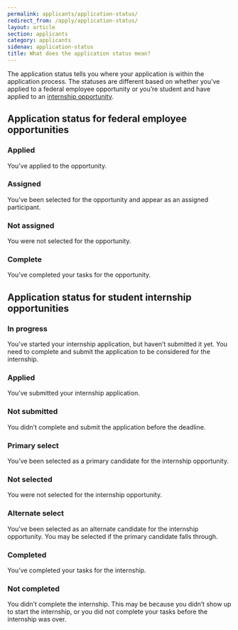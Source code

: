 ```yaml
---
permalink: applicants/application-status/
redirect_from: /apply/application-status/
layout: article
section: applicants
category: applicants
sidenav: application-status
title: What does the application status mean?
---
```


The application status tells you where your application is within the application process. The statuses are different based on whether you’ve applied to a federal employee opportunity or you’re student and have applied to an [internship opportunity](#application-status-for-student-internship-opportunities).

## Application status for federal employee opportunities

### Applied

You've applied to the opportunity.

### Assigned

You’ve been selected for the opportunity and appear as an assigned participant.

### Not assigned

You were not selected for the opportunity.

### Complete

You’ve completed your tasks for the opportunity.

## Application status for student internship opportunities

### In progress

You’ve started your internship application, but haven’t submitted it yet. You need to complete and submit the application to be considered for the internship.

### Applied

You’ve submitted your internship application.

### Not submitted

You didn’t complete and submit the application before the deadline.

### Primary select

You’ve been selected as a primary candidate for the internship opportunity.

### Not selected

You were not selected for the internship opportunity.

### Alternate select

You’ve been selected as an alternate candidate for the internship opportunity. You may be selected if the primary candidate falls through.

### Completed

You’ve completed your tasks for the internship.

### Not completed

You didn’t complete the internship. This may be because you didn’t show up to start the internship, or you did not complete your tasks before the internship was over.
